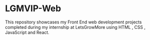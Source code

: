 # LGMVIP-Web
This repository showcases my Front End web development projects completed during my internship at LetsGrowMore using HTML , CSS , JavaScript and React.
